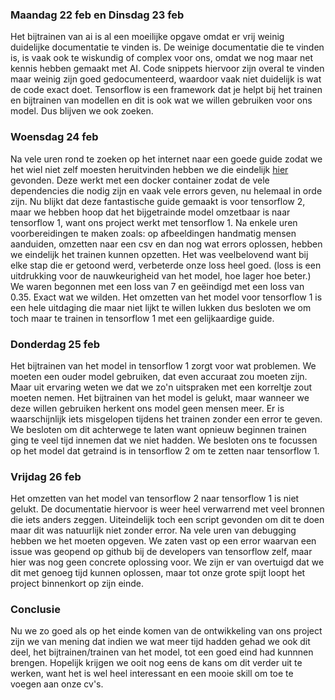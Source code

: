### Maandag 22 feb en Dinsdag 23 feb 
Het bijtrainen van ai is al een moeilijke opgave omdat er vrij weinig duidelijke documentatie te vinden is. De weinige documentatie die te vinden is, is vaak ook te wiskundig of complex voor ons, omdat we nog maar net kennis hebben gemaakt met AI. 
Code snippets hiervoor zijn overal te vinden maar weinig zijn goed gedocumenteerd, waardoor vaak niet duidelijk is wat de code exact doet. Tensorflow is een framework dat je helpt bij het trainen en bijtrainen van modellen en dit is ook wat we willen gebruiken voor ons model. Dus blijven we ook zoeken.

### Woensdag 24 feb
Na vele uren rond te zoeken op het internet naar een goede guide zodat we het wiel niet zelf moesten heruitvinden hebben we die eindelijk [hier](https://gilberttanner.com/blog/tensorflow-object-detection-with-tensorflow-2-creating-a-custom-model) gevonden. Deze werkt met een docker container zodat de vele dependencies die nodig zijn en vaak vele errors geven, nu helemaal in orde zijn. Nu blijkt dat deze fantastische guide gemaakt is voor tensorflow 2, maar we hebben hoop dat het bijgetrainde model omzetbaar is naar tensorflow 1, want ons project werkt met tensorflow 1. Na enkele uren voorbereidingen te maken zoals: op afbeeldingen handmatig mensen aanduiden, omzetten naar een csv en dan nog wat errors oplossen, hebben we eindelijk het trainen kunnen opzetten. Het was veelbelovend want bij elke stap die er getoond werd, verbeterde onze loss heel goed. (loss is een uitdrukking voor de nauwkeurigheid van het model, hoe lager hoe beter.) We waren begonnen met een loss van 7 en geëindigd met een loss van 0.35. Exact wat we wilden. Het omzetten van het model voor tensorflow 1 is een hele uitdaging die maar niet lijkt te willen lukken dus besloten we om toch maar te trainen in tensorflow 1 met een gelijkaardige guide.

### Donderdag 25 feb
Het bijtrainen van het model in tensorflow 1 zorgt voor wat problemen. We moeten een ouder model gebruiken, dat even accuraat zou moeten zijn. Maar uit ervaring weten we dat we zo'n uitspraken met een korreltje zout moeten nemen. 
Het bijtrainen van het model is gelukt, maar wanneer we deze willen gebruiken herkent ons model geen mensen meer. Er is waarschijnlijk iets misgelopen tijdens het trainen zonder een error te geven. We besloten om dit achterwege te laten want opnieuw beginnen trainen ging te veel tijd innemen dat we niet hadden. We besloten ons te focussen op het model dat getraind is in tensorflow 2 om te zetten naar tensorflow 1.

### Vrijdag 26 feb
Het omzetten van het model van tensorflow 2 naar tensorflow 1 is niet gelukt. De documentatie hiervoor is weer heel verwarrend met veel bronnen die iets anders zeggen. Uiteindelijk toch een script gevonden om dit te doen maar dit was natuurlijk niet zonder error. Na vele uren van debugging hebben we het moeten opgeven. We zaten vast op een error waarvan een issue was geopend op github bij de developers van tensorflow zelf, maar hier was nog geen concrete oplossing voor. We zijn er van overtuigd dat we dit met genoeg tijd kunnen oplossen, maar tot onze grote spijt loopt het project binnenkort op zijn einde.

### Conclusie
Nu we zo goed als op het einde komen van de ontwikkeling van ons project zijn we van mening dat indien we wat meer tijd hadden gehad we ook dit deel, het bijtrainen/trainen van het model, tot een goed eind had kunnnen brengen. Hopelijk krijgen we ooit nog eens de kans om dit verder uit te werken, want het is wel heel interessant en een mooie skill om toe te voegen aan onze cv's.
